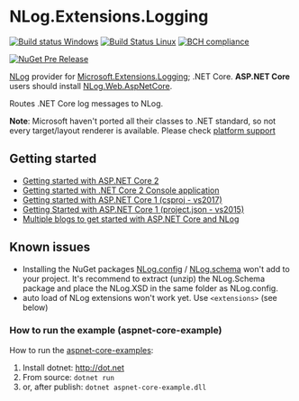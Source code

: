 # NLog.Extensions.Logging

[![Build status Windows](https://ci.appveyor.com/api/projects/status/0nrg8cksp4b6tab1/branch/master?svg=true)](https://ci.appveyor.com/project/nlog/nlog-framework-logging/branch/master)
[![Build Status Linux](https://travis-ci.org/NLog/NLog.Extensions.Logging.svg?branch=master)](https://travis-ci.org/NLog/NLog.Extensions.Logging)
[![BCH compliance](https://bettercodehub.com/edge/badge/NLog/NLog.Extensions.Logging?branch=components)](https://bettercodehub.com/results/NLog/NLog.Extensions.Logging)

[![NuGet Pre Release](https://img.shields.io/nuget/vpre/NLog.Extensions.Logging.svg)](https://www.nuget.org/packages/NLog.Extensions.Logging)

[NLog](https://github.com/NLog/NLog) provider for [Microsoft.Extensions.Logging](https://github.com/aspnet/Logging); .NET Core. 
**ASP.NET Core** users should install  [NLog.Web.AspNetCore](https://www.nuget.org/packages/NLog.web.aspnetcore). 

Routes .NET Core log messages to NLog.


**Note**: Microsoft haven't ported all their classes to .NET standard, so not every target/layout renderer is available. 
Please check [platform support](https://github.com/NLog/NLog/wiki/platform-support)


## Getting started


- [Getting started with ASP.NET Core 2](https://github.com/NLog/NLog.Web/wiki/Getting-started-with-ASP.NET-Core-2)
- [Getting started with .NET Core 2 Console application](https://github.com/NLog/NLog.Extensions.Logging/wiki/Getting-started-with-.NET-Core-2---Console-application)
- [Getting started with ASP.NET Core 1 (csproj - vs2017)](https://github.com/NLog/NLog.Web/wiki/Getting-started-with-ASP.NET-Core-(csproj---vs2017))
- [Getting Started with ASP.NET Core 1 (project.json - vs2015)](https://github.com/NLog/NLog.Web/wiki/Getting-started-with-ASP.NET-Core-(project.json))
- [Multiple blogs to get started with ASP.NET Core and NLog](https://github.com/damienbod/AspNetCoreNlog)




Known issues
---
- Installing the NuGet packages [NLog.config](https://www.nuget.org/packages/NLog.Config/) / [NLog.schema](https://www.nuget.org/packages/NLog.Schema/) won't add to your project. It's recommend to extract (unzip) the NLog.Schema package and place the NLog.XSD in the same folder as NLog.config.
- auto load of NLog extensions won't work yet. Use `<extensions>` (see below)


### How to run the example (aspnet-core-example)
How to run the [aspnet-core-examples](https://github.com/NLog/NLog.Extensions.Logging/tree/master/examples):

1. Install dotnet: http://dot.net 
2. From source: `dotnet run`
3. or, after publish: `dotnet aspnet-core-example.dll`
